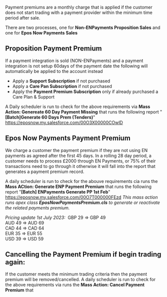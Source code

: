 Payment premiums are a monthly charge that is applied if the customer does not start trading with a payment provider within the minimum time period after sale. 

There are two processes, one for **Non-ENPayments Proposition Sales** and one for **Epos Now Payments Sales** 

## Proposition Payment Premium 
If a payment integration is sold (NON-ENPayments) and a payment integration  is not setup 60days of the payment date the following will automatically be applied to the account instead
-  Apply a **Support Subscription** if not purchased
- Apply a **Care Pan Subscription** if not purchased 
- Apply the **Payment Premium Subscription** only if already purchased a Care Plan & Support

A Daily scheduler is run to check for the above requirements via **Mass Action: Genereate 60 Day Payment Missing** that runs the following report "**\[Batch]Generate 60 Days Prem (Tenders)**" 
https://eposnow.my.salesforce.com/00O3X00000COwlD

## Epos Now Payments Payment Premium 
We charge a customer the payment premium if they are not using EN payments as agreed after the first 45 days. In a rolling 28 day period, a customer needs to process £2000 through EN Payments, or 75% of their transactions need to go through it otherwise it will fall into the report that generates a payment premium record. 

A daily scheduler is run to check for the abouve requirements cia runs the **Mass ACtion: Generate ENP Payment Premium** that runs the following report "**\[Batch] ENPayments Generate PP 1st Feb**" https://eposnow.my.salesforce.com/00O7T000000FEzd
*This mass action runs apex class **EposNowPaymentsPremium\.cls** to generate or reactivate the related payments premium.*

_Pricing update 1st July 2023:_ 
GBP 29 => GBP 49  
AUD 49 => AUD 69  
CAD 44 => CAD 64  
EUR 35 => EUR 55  
USD 39 => USD 59

## Cancelling the Payment Premium if begin trading again:
If the customer meets the minimum trading criteria then the payment premium will be removed/cancelled. 
A daily scheduler is run to check for the above requirements via runs the **Mass Action: Cancel Payment Premium** that